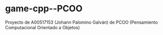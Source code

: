 # game-cpp--PCOO
Proyecto de A00517153 (Johann Palomino Galván) de PCOO (Pensamiento Computacional Orientado a Objetos)
